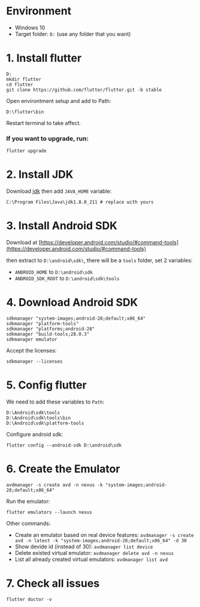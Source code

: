# Environment

- Windows 10
- Target folder: `D:` (use any folder that you want)

# 1. Install flutter

```
D:
mkdir flutter
cd flutter
git clone https://github.com/flutter/flutter.git -b stable
```

Open environtment setup and add to Path:

```
D:\flutter\bin
```

Restart terminal to take affect.

### If you want to upgrade, run:

```
flutter upgrade
```

# 2. Install JDK

Download [jdk](https://www.oracle.com/java/technologies/javase-jdk13-downloads.html) then add `JAVA_HOME` variable:

```
C:\Program Files\Java\jdk1.8.0_211 # replace with yours
```

# 3. Install Android SDK

Download at [https://developer.android.com/studio/#command-tools](https://developer.android.com/studio/#command-tools)

then extract to `D:\android\sdk\`, there will be a `tools` folder, set 2 variables:

- `ANDROID_HOME` to `D:\android\sdk`
- `ANDROID_SDK_ROOT` to `D:\android\sdk\tools`

# 4. Download Android SDK

```
sdkmanager "system-images;android-28;default;x86_64"
sdkmanager "platform-tools"
sdkmanager "platforms;android-28"
sdkmanager "build-tools;28.0.3"
sdkmanager emulator
```

Accept the licenses:

```
sdkmanager --licenses
```

# 5. Config flutter

We need to add these variables to `Path`:

```
D:\Android\sdk\tools
D:\Android\sdk\tools\bin
D:\Android\sdk\platform-tools
```

Configure android sdk:

```
flutter config --android-sdk D:\android\sdk
```

# 6. Create the Emulator

```
avdmanager -s create avd -n nexus -k "system-images;android-28;default;x86_64"
```

Run the emulator:

```
flutter emulators --launch nexus
```

Other commands:

- Create an emulator based on real device features: `avdmanager -s create avd -n latest -k "system-images;android-28;default;x86_64" -d 30`
- Show devide id (instead of 30): `avdmanager list device`
- Delete existed virtual emulator: `avdmanager delete avd -n nexus`
- List all already created virtual emulators: `avdmanager list avd`

# 7. Check all issues

```
flutter doctor -v
```
